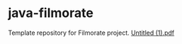 # java-filmorate
Template repository for Filmorate project.
[Untitled (1).pdf](https://github.com/Ekaterina-Kirpi/java-filmorate/files/11548986/Untitled.1.pdf)
